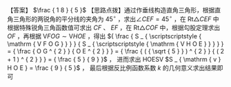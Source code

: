 【答案】 $\frac { 1 8 } { 5 }$
【思路点拨】通过作垂线构造直角三角形，根据直角三角形的两锐角的平分线的夹角为 $4 5 ^ { \circ }$ ，求出$\angle C E F = 4 5 ^ { \circ }$ ，在 $\mathrm { R t } \triangle C E F$ 中根据特殊锐角三角函数值可求出 $C F$ 、 $E F$ ，在 $\mathrm { R t } \triangle C O F$ 中，根据勾股定理求出 $O F$ ，再根据 $\scriptstyle \mathrm { V } F O G \sim \mathrm { V } H O E$ ，得出 ${ \frac { S _ { \scriptscriptstyle { \mathrm { V F O G } } } } { S _ { \scriptscriptstyle { \mathrm { V H O E } } } } } = { \frac { O G ^ { 2 } } { O E ^ { 2 } } } = { \frac { ( { \sqrt { 5 } } ) ^ { 2 } } { ( 2 + 1 ) ^ { 2 } } } = { \frac { 5 } { 9 } }$ ， 进而求出 HOESV $S _ { \mathrm { v } H O E } = \frac { 9 } { 5 }$ ， 最后根据反比例函数系数 $k$ 的几何意义求出结果即可
